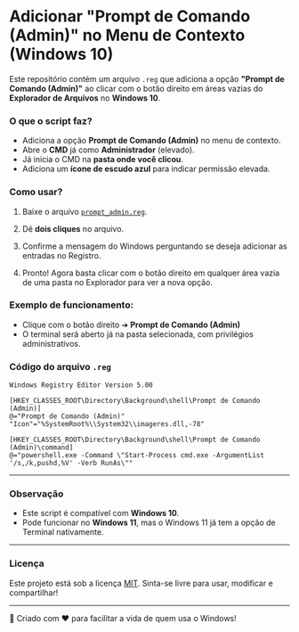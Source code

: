 # Adicionar "Prompt de Comando (Admin)" no Menu de Contexto (Windows 10)

Este repositório contém um arquivo `.reg` que adiciona a opção **"Prompt de Comando (Admin)"** ao clicar com o botão direito em áreas vazias do **Explorador de Arquivos** no **Windows 10**.

### O que o script faz?

- Adiciona a opção **Prompt de Comando (Admin)** no menu de contexto.
- Abre o **CMD** já como **Administrador** (elevado).
- Já inicia o CMD na **pasta onde você clicou**.
- Adiciona um **ícone de escudo azul** para indicar permissão elevada.

### Como usar?

1. Baixe o arquivo [`prompt_admin.reg`](./prompt_admin.reg).

2. Dê **dois cliques** no arquivo.

3. Confirme a mensagem do Windows perguntando se deseja adicionar as entradas no Registro.

4. Pronto! Agora basta clicar com o botão direito em qualquer área vazia de uma pasta no Explorador para ver a nova opção.

### Exemplo de funcionamento:

- Clique com o botão direito ➔ **Prompt de Comando (Admin)**
- O terminal será aberto já na pasta selecionada, com privilégios administrativos.

### Código do arquivo `.reg`

```reg
Windows Registry Editor Version 5.00

[HKEY_CLASSES_ROOT\Directory\Background\shell\Prompt de Comando (Admin)]
@="Prompt de Comando (Admin)"
"Icon"="%SystemRoot%\\System32\\imageres.dll,-78"

[HKEY_CLASSES_ROOT\Directory\Background\shell\Prompt de Comando (Admin)\command]
@="powershell.exe -Command \"Start-Process cmd.exe -ArgumentList '/s,/k,pushd,%V' -Verb RunAs\""
```

---

### Observação

- Este script é compatível com **Windows 10**.
- Pode funcionar no **Windows 11**, mas o Windows 11 já tem a opção de Terminal nativamente.

---

### Licença

Este projeto está sob a licença [MIT](LICENSE).
Sinta-se livre para usar, modificar e compartilhar!

---

🚀 Criado com ❤️ para facilitar a vida de quem usa o Windows!
```
